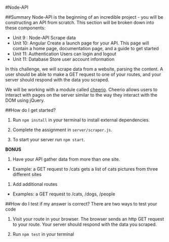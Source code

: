 #Node-API

##Summary
Node-API is the beginning of an incredible project - you will be constructing an API from scratch. This section will be broken down into these components:
- Unit 9 : Node-API
  Scrape data
- Unit 10: Angular
  Create a launch page for your API. This page will contain a home page, documentation page, and a guide to get started
- Unit 11: Authentication
  Users can login and logout
- Unit 11: Database
  Store user account information


In this challenge, we will scrape data from a website, parsing the content. A user should be able to make a GET request to one of your routes, and your server should respond with the data you scraped.

We will be working with a module called [cheerio](https://github.com/cheeriojs/cheerio). Cheerio allows users to interact with pages on the server similar to the way they interact with the DOM using jQuery.

##How do I get started?
1. Run ```npm install``` in your terminal to install external dependencies.

1. Complete the assignment in ```server/scraper.js```.

1. To start your server run ```npm start```.

**BONUS**
1. Have your API gather data from more than one site.
  - Example: a GET request to /cats gets a list of cats pictures from three different sites

1. Add additional routes
  - Examples: a GET request to /cats, /dogs, /people


##How do I test if my answer is correct?
There are two ways to test your code
1. Visit your route in your browser. The browser sends an http GET request to your route. Your server should respond with the data you scraped.

1. Run ```npm test``` in your terminal